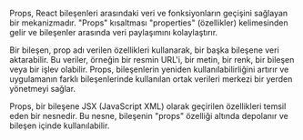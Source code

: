 Props, React bileşenleri arasındaki veri ve fonksiyonların geçişini sağlayan bir mekanizmadır. "Props" kısaltması "properties" (özellikler) kelimesinden gelir ve bileşenler arasında veri paylaşımını kolaylaştırır.

Bir bileşen, prop adı verilen özellikleri kullanarak, bir başka bileşene veri aktarabilir. Bu veriler, örneğin bir resmin URL'i, bir metin, bir renk, bir bileşen veya bir işlev olabilir. Props, bileşenlerin yeniden kullanılabilirliğini artırır ve uygulamanın farklı bileşenlerinde kullanılan ortak verileri merkezi bir yerden yönetmeyi sağlar.

Props, bir bileşene JSX (JavaScript XML) olarak geçirilen özellikleri temsil eden bir nesnedir. Bu nesne, bileşenin "props" özelliği altında depolanır ve bileşen içinde kullanılabilir.
